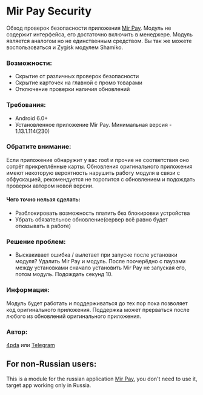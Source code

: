 # Mir Pay Security
Обход проверок безопасности приложения [Mir Pay](https://play.google.com/store/apps/details?id=ru.nspk.mirpay). Модуль не содержит интерфейса, его достаточно включить в менеджере.
Модуль является аналогом но не единственным средством. Вы так же можете воспользоваться и Zygisk модулем Shamiko.

### Возможности:
- Скрытие от различных проверок безопасности
- Скрытие карточек на главной с промо товарами
- Отключение проверки наличия обновлений

### Требования:
- Android 6.0+
- Установленное приложение Mir Pay. Минимальная версия - 1.13.1.114(230)

### Обратите внимание:
Если приложение обнаружит у вас root и прочие не соответствия оно сотрёт прикреплённые карты. Обновления оригинального приложения имеют некоторую вероятность нарушить работу модуля в связи с обфускацией, рекомендуется не торопится с обновлением и подождать проверки автором новой версии.

#### Чего точно нельзя сделать:
- Разблокировать возможность платить без блокировки устройства
- Убрать обязательное обновление(сервер всё равно будет отказывать в работе)

### Решение проблем:
- Выскакивает ошибка / вылетает при запуске после установки модуля?
Удалить Mir Pay и модуль. После поочерёдно с паузами между установками сначало установить Mir Pay не запуская его, потом модуль. Подождать секунд 10.

### Информация:
Модуль будет работать и поддерживаться до тех пор пока позволяет код оригинального приложения. Поддержка может прерваться после любого из обновлений оригинального приложения.

### Автор: 
[4pda](https://4pda.to/forum/index.php?showtopic=603033&view=findpost&p=117340204) или [Telegram](https://t.me/Blue_cat1)


## For non-Russian users:
This is a module for the russian application [Mir Pay](https://play.google.com/store/apps/details?id=ru.nspk.mirpay), you don't need to use it, target app working only in Russia.
